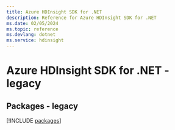 ```yaml
---
title: Azure HDInsight SDK for .NET
description: Reference for Azure HDInsight SDK for .NET
ms.date: 02/05/2024
ms.topic: reference
ms.devlang: dotnet
ms.service: hdinsight
---
```

# Azure HDInsight SDK for .NET - legacy
## Packages - legacy
[!INCLUDE [packages](hdinsight-index.md)]